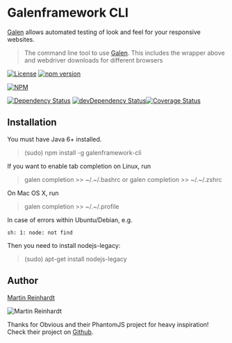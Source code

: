 # Galenframework CLI

[Galen](http://galenframework.com) allows automated testing of look and feel for your responsive websites.

> The command line tool to use [Galen](http://galenframework.com). This includes the wrapper above and webdriver downloads for different browsers

[![License](https://img.shields.io/github/license/mashape/apistatus.svg)](LICENSE) [![npm version](https://badge.fury.io/js/galenframework-cli.svg)](http://badge.fury.io/js/galenframework-cli)

[![NPM](https://nodei.co/npm/galenframework-cli.png?downloads=true&downloadRank=true&stars=true)](https://nodei.co/npm/galenframework-cli/)

[![Dependency Status](https://david-dm.org/hypery2k/galenframework-cli.svg)](https://david-dm.org/hypery2k/galenframework-cli) [![devDependency Status](https://david-dm.org/hypery2k/galenframework-cli/dev-status.svg)](https://david-dm.org/hypery2k/galenframework-cli#info=devDependencies)[![Coverage Status](https://coveralls.io/repos/hypery2k/galenframework-cli/badge.svg?branch=master&service=github)](https://coveralls.io/github/hypery2k/galenframework-cli?branch=master)

## Installation

You must have Java 6+ installed.

> (sudo) npm install -g galenframework-cli

If you want to enable tab completion on Linux, run

> galen completion >> ~/.~/.bashrc
or
> galen completion >> ~/.~/.zshrc

On Mac OS X, run
> galen completion >> ~/.~/.profile

In case of errors within Ubuntu/Debian, e.g.
```
sh: 1: node: not find
```

Then you need to install  nodejs-legacy:
> (sudo) apt-get install nodejs-legacy


## Author

[Martin Reinhardt](https://github.com/hypery2k)

![Martin Reinhardt](https://s.gravatar.com/avatar/9fa901119c90e051cd6a84ca26c99043?size=496&amp;default=retro)

Thanks for Obvious and their PhantomJS project for heavy inspiration! Check their project on [Github](https://github.com/Obvious/phantomjs).
